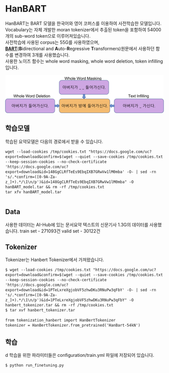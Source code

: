 # HanBART
HanBART는 BART 모델을 한국어와 영어 코퍼스를 이용하여 사전학습한 모델입니다.  
Vocabulary는 자체 개발한 moran tokenizer에서 추출된 token을 포함하여 54000개의 sub-word token으로 이루어져있습니다.  
사전학습에 사용된 corpus는 55G를 사용하였으며,  
[**BART**](https://arxiv.org/pdf/1910.13461.pdf)(**B**idirectional and **A**uto-**R**egressive **T**ransformers)원문에서 사용하던 함수를 변경하여 3개를 사용했습니다.  
사용한 노이즈 함수는 whole word masking, whole word deletion, token infilling입니다.

![nosing](./imgs/Noising_Function.png)

## 학습모델
학습된 요약모델은 다음의 경로에서 받을 수 있습니다.
```
wget --load-cookies /tmp/cookies.txt "https://docs.google.com/uc?export=download&confirm=$(wget --quiet --save-cookies /tmp/cookies.txt --keep-session-cookies --no-check-certificate 'https://docs.google.com/uc?export=download&id=148GgCLRfTeEs9EbqIXB7GRwVw1lM0mba' -O- | sed -rn 's/.*confirm=([0-9A-Za-z_]+).*/\1\n/p')&id=148GgCLRfTeEs9EbqIXB7GRwVw1lM0mba" -O hanBART_model.tar && rm -rf /tmp/cookies.txt
tar xfv hanBART_model.tar
```

```
```

## Data
사용한 데이터는  AI-Hub에 있는 문서요약 텍스트의 신문기사 1.3G의 데이터를 사용했습니다.
train set - 271093건
valid set - 30122건


## Tokenizer 
Tokenizer는 Hanbert Tokenizer에서 가져왔습니다.
```
$ wget --load-cookies /tmp/cookies.txt "https://docs.google.com/uc?export=download&confirm=$(wget --quiet --save-cookies /tmp/cookies.txt --keep-session-cookies --no-check-certificate 'https://docs.google.com/uc?export=download&id=1PTeLxreXgjobVF5zhwDKu3RNuPw3qFbY' -O- | sed -rn 's/.*confirm=([0-9A-Za-z_]+).*/\1\n/p')&id=1PTeLxreXgjobVF5zhwDKu3RNuPw3qFbY" -O hanbert_tokenizer.tar && rm -rf /tmp/cookies.txt
$ tar xvf hanbert_tokenizer.tar

from tokenization_hanbert import HanBertTokenizer
tokenizer = HanBertTokenizer.from_pretrained('HanBart-54kN')
```

## 학습
d
학습을 위한 파라미터들은 configuration/train.yml 파일에 저장되어 있습니다. 
```
$ python run_finetuning.py
```





